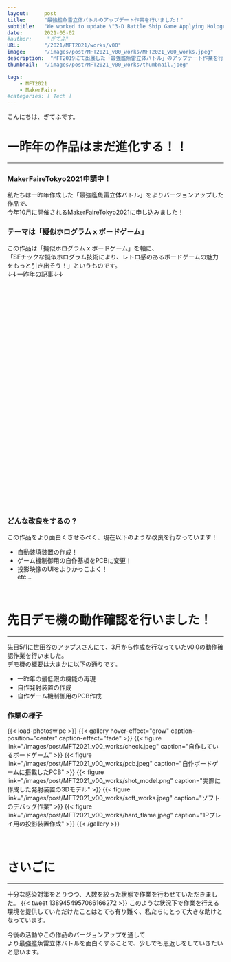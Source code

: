 ```yaml
---
layout:     post
title:      "最強艦魚雷立体バトルのアップデート作業を行いました！"
subtitle:   "We worked to update \"3-D Battle Ship Game Applying Holographic Technology\"."
date:       2021-05-02
#author:     "ぎてふ"
URL:        "/2021/MFT2021/works/v00"
image:      "/images/post/MFT2021_v00_works/MFT2021_v00_works.jpeg"
description:  "MFT2019にて出展した「最強艦魚雷立体バトル」のアップデート作業を行いました！"
thumbnail:  "/images/post/MFT2021_v00_works/thumbnail.jpeg"

tags:
    - MFT2021
    - MakerFaire
#categories: [ Tech ]
---
```

こんにちは、ぎてふです。

# 一昨年の作品はまだ進化する！！
*****
### MakerFaireTokyo2021申請中！
私たちは一昨年作成した「最強艦魚雷立体バトル」をよりバージョンアップした作品で、<br>
今年10月に開催されるMakerFaireTokyo2021に申し込みました！<br>
### テーマは「擬似ホログラム x ボードゲーム」
この作品は「擬似ホログラム x ボードゲーム」を軸に、<br>
「SFチックな擬似ホログラム技術により、レトロ感のあるボードゲームの魅力をもっと引き出そう！」というものです。<br>
↓↓一昨年の記事↓↓
<!-- 以下の埋め込みはこのサイトから作成「https://iframely.com/embed」 -->
<div class="iframely-embed"><div class="iframely-responsive" style="padding-bottom: 75%; padding-top: 120px;"><a href="https://tofunology.github.io/site/2019/MFT2019/finish/" data-iframely-url="//cdn.iframe.ly/toVsFuD"></a></div></div><script async src="//cdn.iframe.ly/embed.js" charset="utf-8"></script>
<br>

### どんな改良をするの？
この作品をより面白くさせるべく、現在以下のような改良を行なっています！

- 自動装填装置の作成！
- ゲーム機制御用の自作基板をPCBに変更！
- 投影映像のUIをよりかっこよく！<br>etc...

<br>

# 先日デモ機の動作確認を行いました！
*****
先日5/1に世田谷のアップスさんにて、3月から作成を行なっていたv0.0の動作確認作業を行いました。<br>
デモ機の概要は大まかに以下の通りです。

- 一昨年の最低限の機能の再現
- 自作発射装置の作成
- 自作ゲーム機制御用のPCB作成
### 作業の様子
{{< load-photoswipe >}}
{{< gallery hover-effect="grow" caption-position="center" caption-effect="fade" >}}
{{< figure link="/images/post/MFT2021_v00_works/check.jpeg" caption="自作しているボードゲーム" >}}
{{< figure link="/images/post/MFT2021_v00_works/pcb.jpeg"  caption="自作ボードゲームに搭載したPCB" >}}
{{< figure link="/images/post/MFT2021_v00_works/shot_model.png" caption="実際に作成した発射装置の3Dモデル" >}}
{{< figure link="/images/post/MFT2021_v00_works/soft_works.jpeg" caption="ソフトのデバッグ作業" >}}
{{< figure link="/images/post/MFT2021_v00_works/hard_flame.jpeg" caption="1Pプレイ用の投影装置作成" >}}
{{< /gallery >}}

<br>

# さいごに
*****
十分な感染対策をとりつつ、人数を絞った状態で作業を行わせていただきました。
{{< tweet 1389454957066166272 >}}
このような状況下で作業を行える環境を提供していただけたことはとても有り難く、私たちにとって大きな助けとなっています。<br>

今後の活動やこの作品のバージョンアップを通して<br>
より最強艦魚雷立体バトルを面白くすることで、少しでも恩返しをしていきたいと思います。